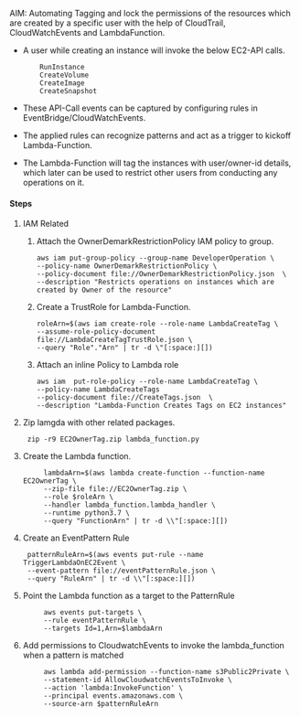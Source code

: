 AIM: Automating Tagging and lock the permissions of the resources which are created by a specific user with the help of CloudTrail, CloudWatchEvents and LambdaFunction.

-   A user while creating an instance will invoke the below EC2-API calls.
        
            RunInstance
            CreateVolume
            CreateImage
            CreateSnapshot

-   These API-Call events can be captured  by configuring rules in EventBridge/CloudWatchEvents.
-  The applied rules can recognize patterns and act as a trigger to kickoff Lambda-Function.
-  The Lambda-Function will tag the instances with user/owner-id details, 
    which later can be used to restrict other users from conducting any operations on it.
   

#### Steps
1.  IAM Related
        
    1.  Attach the OwnerDemarkRestrictionPolicy IAM policy to group.
        
            aws iam put-group-policy --group-name DeveloperOperation \
            --policy-name OwnerDemarkRestrictionPolicy \
            --policy-document file://OwnerDemarkRestrictionPolicy.json  \
            --description "Restricts operations on instances which are created by Owner of the resource"
    
    3.  Create a TrustRole for Lambda-Function.
    
            roleArn=$(aws iam create-role --role-name LambdaCreateTag \
            --assume-role-policy-document file://LambdaCreateTagTrustRole.json \
            --query "Role"."Arn" | tr -d \"[:space:][])
        
    3.  Attach an inline Policy to Lambda role
    
            aws iam  put-role-policy --role-name LambdaCreateTag \
            --policy-name LambdaCreateTags
            --policy-document file://CreateTags.json  \
            --description "Lambda-Function Creates Tags on EC2 instances"

2. Zip lamgda with other related packages.
   
        zip -r9 EC2OwnerTag.zip lambda_function.py
    
3. Create the Lambda function.
   
            lambdaArn=$(aws lambda create-function --function-name EC2OwnerTag \
            --zip-file file://EC2OwnerTag.zip \
            --role $roleArn \
            --handler lambda_function.lambda_handler \
            --runtime python3.7 \
            --query "FunctionArn" | tr -d \\"[:space:][])

4. Create an EventPattern Rule
   
        patternRuleArn=$(aws events put-rule --name TriggerLambdaOnEC2Event \
        --event-pattern file://eventPatternRule.json \
        --query "RuleArn" | tr -d \\"[:space:][])  

5. Point the Lambda function as a target to the PatternRule
    
            aws events put-targets \
            --rule eventPatternRule \
            --targets Id=1,Arn=$lambdaArn
    
6. Add permissions to CloudwatchEvents to invoke the lambda_function when a pattern is matched
            
            aws lambda add-permission --function-name s3Public2Private \
            --statement-id AllowCloudwatchEventsToInvoke \
            --action 'lambda:InvokeFunction' \
            --principal events.amazonaws.com \
            --source-arn $patternRuleArn

